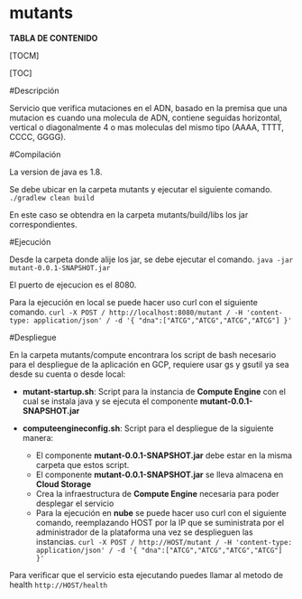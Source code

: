 # mutants

**TABLA DE CONTENIDO**

[TOCM]

[TOC]

#Descripción

Servicio que verifica mutaciones en el ADN, basado en la premisa que una mutacion es cuando una molecula de ADN, contiene seguidas horizontal, vertical o diagonalmente 4 o mas moleculas del mismo tipo (AAAA, TTTT, CCCC, GGGG).

#Compilación

La version de java es 1.8.

Se debe ubicar en la carpeta mutants y ejecutar el siguiente comando.
`./gradlew clean build`

En este caso se obtendra en la carpeta mutants/build/libs los jar correspondientes.

#Ejecución

Desde la carpeta donde alije los jar, se debe ejecutar el comando.
`java -jar mutant-0.0.1-SNAPSHOT.jar`

El puerto de ejecucion es el 8080.

Para la ejecución en local se puede hacer uso curl con el siguiente comando.
`curl -X POST /
  http://localhost:8080/mutant /
  -H 'content-type: application/json' /
  -d '{
"dna":["ATCG","ATCG","ATCG","ATCG"]
}'`

#Despliegue

En la carpeta mutants/compute encontrara los script de bash necesario para el despliegue de la aplicación en GCP, requiere usar gs y gsutil ya sea desde su cuenta o desde local:

- **mutant-startup.sh**: Script para la instancia de **Compute Engine** con el cual se instala java y se ejecuta el componente **mutant-0.0.1-SNAPSHOT.jar**

- **computeengineconfig.sh**: Script para el despliegue de la siguiente manera:

	- El componente **mutant-0.0.1-SNAPSHOT.jar** debe estar en la misma carpeta que estos script.
	- El componente **mutant-0.0.1-SNAPSHOT.jar** se lleva almacena en **Cloud Storage**
	- Crea la infraestructura de  **Compute Engine** necesaria para poder desplegar el servicio
	- Para la ejecución en **nube** se puede hacer uso curl con el siguiente comando, reemplazando HOST por la IP que se suministrata por el administrador de la plataforma una vez se desplieguen las instancias.
`curl -X POST /
  http://HOST/mutant /
  -H 'content-type: application/json' /
  -d '{
"dna":["ATCG","ATCG","ATCG","ATCG"]
}'`

Para verificar que el servicio esta ejecutando puedes llamar al metodo de health
`http://HOST/health`
